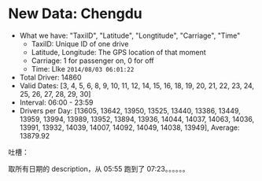# New Data: Chengdu

-  What we have: "TaxiID", "Latitude", "Longtitude", "Carriage", "Time"
   -  TaxiID: Unique ID of one drive
   -  Latitude, Longitude: The GPS location of that moment
   -  Carriage: 1 for passenger on, 0 for off
   -  Time: LIke `2014/08/03 06:01:22`
-  Total Driver: 14860
-  Valid Dates: [3, 4, 5, 6, 8, 9, 10, 11, 12, 14, 15, 16, 18, 19, 20, 21, 22, 23, 24, 25, 26, 27, 28, 29, 30]
-  Interval: 06:00 - 23:59
-  Drivers per Day: [13605, 13642, 13950, 13525, 13440, 13386, 13449, 13959, 13994, 13989, 13952, 13894, 13936, 14044, 14037, 14063, 14036, 13991, 13932, 14039, 14007, 14092, 14049, 14038, 13949], Average: 13879.92



吐槽：

取所有日期的 description，从 05:55 跑到了 07:23。。。。。。